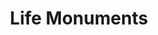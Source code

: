 ---
pid: LS117
title: Life Monuments
location_transcription: several locations incl. center of parkway
zipcode: NJ08092
outside_phl: West Creek NJ
neighborhood: 
age: '59'
age_range: 50-59
instagram: 
image_file_name: LS_117.jpg
proposal_transcription: |-
  Series of monuments that address the different immigrants that made this city. Include depictions of Asians, Africans, Latinos, Europeans, etc. It could honor those who actually built our environment.
  -Real-life sculptures of people working (ex. Laying bricks, building parks)
  -Hold interactive events at the monuments
  -Sculptures on kindness around city with diverse depictions (ex. pregnant women, people of different backgrounds)
topic: African Americans,Environment,Hispanic,History,Immigration,Philadelphia,Race
  Ethnicity
topic_summary: 0, 0, 0, 0, 0, 0, 0
type: Event,Interactive,Sculpture Statue
keywords_other: Asians, Africans, Latinos, Europeans, working
credit: William/Bill Baglivo
image_labels: 
twitter: 
facebook: 
permalink: "/monuments/ls117/"
layout: item-page
---